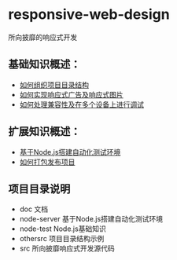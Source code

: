# responsive-web-design
所向披靡的响应式开发
## 基础知识概述：
* [如何组织项目目录结构](https://blog.csdn.net/qq_32614411/article/details/80966531) 
* [如何实现响应式广告及响应式图片](https://blog.csdn.net/qq_32614411/article/details/82223812) 
* [如何处理兼容性及在多个设备上进行调试]() 
## 扩展知识概述：
* [基于Node.js搭建自动化测试环境](https://blog.csdn.net/qq_32614411/article/details/80985267) 
* [如何打包发布项目]() 
## 项目目录说明
* doc 文档
* node-server 基于Node.js搭建自动化测试环境
* node-test Node.js基础知识
* othersrc 项目目录结构示例
* src 所向披靡响应式开发源代码
